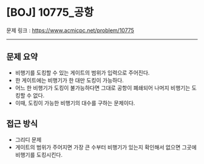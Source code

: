 # [BOJ] 10775_공항

문제 링크 : https://www.acmicpc.net/problem/10775

--------------------
## 문제 요약
  - 비행기를 도킹할 수 있는 게이트의 범위가 입력으로 주어진다.
  - 한 게이트에는 비행기가 한 대만 도킹이 가능하다.
  - 어느 한 비행기가 도킹이 불가능하다면 그대로 공항이 폐쇄되어 나머지 비행기는 도킹할 수 없다.
  - 이때, 도킹이 가능한 비행기의 대수를 구하는 문제이다.

## 접근 방식
  - 그리디 문제
  - 게이트의 범위가 주어지면 가장 큰 수부터 비행기가 있는지 확인해서 없으면 그곳에 비행기를 도킹시킨다.

